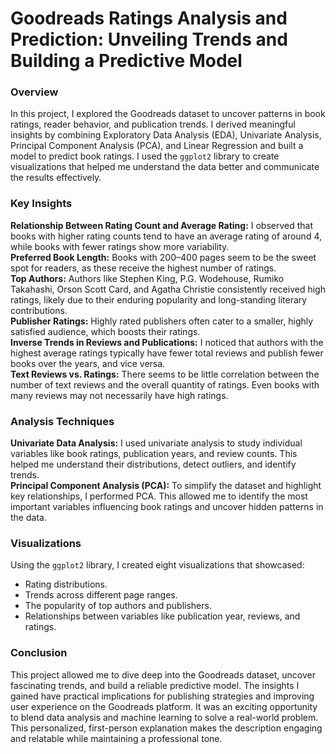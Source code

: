 # Goodreads Ratings Analysis and Prediction: Unveiling Trends and Building a Predictive Model
### Overview
In this project, I explored the Goodreads dataset to uncover patterns in book ratings, reader behavior, and publication trends. I derived meaningful insights by combining Exploratory Data Analysis (EDA), Univariate Analysis, Principal Component Analysis (PCA), and Linear Regression and built a model to predict book ratings. I used the `ggplot2` library to create visualizations that helped me understand the data better and communicate the results effectively.
<br>

### Key Insights
**Relationship Between Rating Count and Average Rating:**
I observed that books with higher rating counts tend to have an average rating of around 4, while books with fewer ratings show more variability.
<br>
**Preferred Book Length:**
Books with 200–400 pages seem to be the sweet spot for readers, as these receive the highest number of ratings.
<br>
**Top Authors:**
Authors like Stephen King, P.G. Wodehouse, Rumiko Takahashi, Orson Scott Card, and Agatha Christie consistently received high ratings, likely due to their enduring popularity and long-standing literary contributions.
<br>
**Publisher Ratings:**
Highly rated publishers often cater to a smaller, highly satisfied audience, which boosts their ratings.
<br>
**Inverse Trends in Reviews and Publications:**
I noticed that authors with the highest average ratings typically have fewer total reviews and publish fewer books over the years, and vice versa.
<br>
**Text Reviews vs. Ratings:**
There seems to be little correlation between the number of text reviews and the overall quantity of ratings. Even books with many reviews may not necessarily have high ratings.
<br>

### Analysis Techniques
**Univariate Data Analysis:** I used univariate analysis to study individual variables like book ratings, publication years, and review counts. This helped me understand their distributions, detect outliers, and identify trends.
<br>
**Principal Component Analysis (PCA):** To simplify the dataset and highlight key relationships, I performed PCA. This allowed me to identify the most important variables influencing book ratings and uncover hidden patterns in the data.
<br>

### Visualizations
Using the `ggplot2` library, I created eight visualizations that showcased:
<br>

- Rating distributions.
- Trends across different page ranges.
- The popularity of top authors and publishers.
- Relationships between variables like publication year, reviews, and ratings.

### Conclusion
This project allowed me to dive deep into the Goodreads dataset, uncover fascinating trends, and build a reliable predictive model. The insights I gained have practical implications for publishing strategies and improving user experience on the Goodreads platform. It was an exciting opportunity to blend data analysis and machine learning to solve a real-world problem.
<br>
This personalized, first-person explanation makes the description engaging and relatable while maintaining a professional tone.

